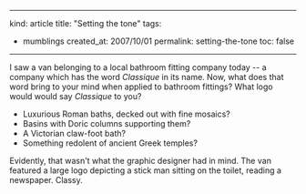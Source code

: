 -----
kind: article
title: "Setting the tone"
tags:
- mumblings
created_at: 2007/10/01
permalink: setting-the-tone
toc: false
-----

<p>I saw a van belonging to a local bathroom fitting company today -- a company which has the word <em>Classique</em> in its name. Now, what does that word bring to your mind when applied to bathroom fittings? What logo would would say <em>Classique</em> to you?</p>

<ul>
<li>Luxurious Roman baths, decked out with fine mosaics?</li>
<li>Basins with Doric columns supporting them?</li>
<li>A Victorian claw-foot bath?</li>
<li>Something redolent of ancient Greek temples?</li>
</ul>

<p>Evidently, that wasn't what the graphic designer had in mind. The van featured a large logo depicting a stick man sitting on the toilet, reading a newspaper. Classy.</p>


